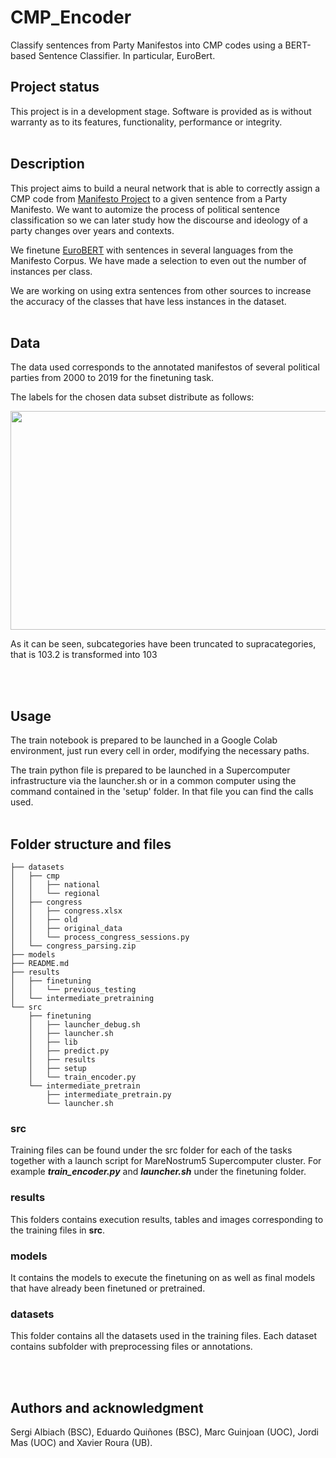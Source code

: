 # CMP_Encoder
Classify sentences from Party Manifestos into CMP codes using a BERT-based Sentence Classifier. In particular, EuroBert.


## Project status
This project is in a development stage. Software is provided as is without warranty as to its features, functionality, performance or integrity.
<br/><br/>


## Description
This project aims to build a neural network that is able to correctly assign a CMP code from [Manifesto Project](https://manifesto-project.wzb.eu/) to a given sentence from a Party Manifesto. We want to automize the process of political sentence classification so we can later study how the discourse and ideology of a party changes over years and contexts.

We finetune [EuroBERT](https://huggingface.co/EuroBERT/EuroBERT-210m) with sentences in several languages from the Manifesto Corpus. We have made a selection to even out the number of instances per class.

We are working on using extra sentences from other sources to increase the accuracy of the classes that have less instances in the dataset.
<br/><br/>


## Data
The data used corresponds to the annotated manifestos of several political parties from 2000 to 2019 for the finetuning task.

The labels for the chosen data subset distribute as follows:

<img src="results/finetuning/previous_testing/histogram_spain_raw.png"  width="1000" height="350">

As it can be seen, subcategories have been truncated to supracategories, that is 103.2 is transformed into 103

<br/><br/>


## Usage
The train notebook is prepared to be launched in a Google Colab environment, just run every cell in order, modifying the necessary paths.


The train python file is prepared to be launched in a Supercomputer infrastructure via the launcher.sh or in a common computer using the command contained in the 'setup' folder.
In that file you can find the calls used.
<br/><br/>


## Folder structure and files

```
├── datasets
│   ├── cmp
│   │   ├── national
│   │   └── regional
│   ├── congress
│   │   ├── congress.xlsx
│   │   ├── old
│   │   ├── original_data
│   │   └── process_congress_sessions.py
│   └── congress_parsing.zip
├── models
├── README.md
├── results
│   ├── finetuning
│   │   └── previous_testing
│   └── intermediate_pretraining
└── src
    ├── finetuning
    │   ├── launcher_debug.sh
    │   ├── launcher.sh
    │   ├── lib
    │   ├── predict.py
    │   ├── results
    │   ├── setup
    │   └── train_encoder.py
    └── intermediate_pretrain
        ├── intermediate_pretrain.py
        └── launcher.sh

```


### **src**
Training files can be found under the src folder for each of the tasks together with a launch script for MareNostrum5 Supercomputer cluster. For example ***train_encoder.py*** and ***launcher.sh*** under the finetuning folder.

### **results**
This folders contains execution results, tables and images corresponding to the training files in **src**.

### **models**
It contains the models to execute the finetuning on as well as final models that have already been finetuned or pretrained.

### **datasets**
This folder contains all the datasets used in the training files. Each dataset contains subfolder with preprocessing files or annotations.

<br/><br/>



## Authors and acknowledgment
Sergi Albiach (BSC), Eduardo Quiñones (BSC), Marc Guinjoan (UOC), Jordi Mas (UOC) and Xavier Roura (UB).
<br/><br/>

